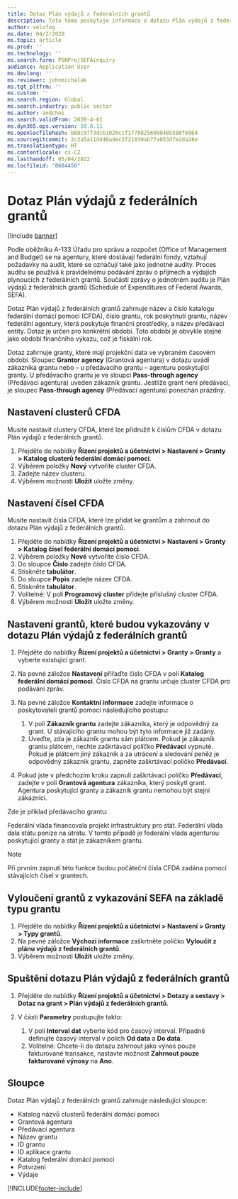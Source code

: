 ```yaml
---
title: Dotaz Plán výdajů z federálních grantů
description: Toto téma poskytuje informace o dotazu Plán výdajů z federálních grantů.
author: velofog
ms.date: 04/2/2020
ms.topic: article
ms.prod: ''
ms.technology: ''
ms.search.form: PSNProjSEFAinquiry
audience: Application User
ms.devlang: ''
ms.reviewer: johnmichalak
ms.tgt_pltfrm: ''
ms.custom: ''
ms.search.region: Global
ms.search.industry: public sector
ms.author: andchoi
ms.search.validFrom: 2020-4-01
ms.dyn365.ops.version: 10.0.11
ms.openlocfilehash: b88c97f3dcb1020ccf17788256990485580f6964
ms.sourcegitcommit: 2c2a5a11d446adec2f21030ab77a053d7e2da28e
ms.translationtype: HT
ms.contentlocale: cs-CZ
ms.lasthandoff: 05/04/2022
ms.locfileid: "8684450"
---
```

# <a name="schedule-of-expenditures-of-federal-awards-inquiry"></a>Dotaz Plán výdajů z federálních grantů

[!include [banner](../includes/banner.md)]

Podle oběžníku A-133 Úřadu pro správu a rozpočet (Office of Management and Budget) se na agentury, které dostávají federální fondy, vztahují požadavky na audit, které se označují také jako jednotné audity. Proces auditu se používá k pravidelnému podávání zpráv o příjmech a výdajích plynoucích z federálních grantů. Součástí zprávy o jednotném auditu je Plán výdajů z federálních grantů (Schedule of Expenditures of Federal Awards, SEFA).

Dotaz Plán výdajů z federálních grantů zahrnuje název a číslo katalogu federální domácí pomoci (CFDA), číslo grantu, rok poskytnutí grantu, název federální agentury, která poskytuje finanční prostředky, a název předávací entity. Dotaz je určen pro konkrétní období. Toto období je obvykle stejné jako období finančního výkazu, což je fiskální rok.

Dotaz zahrnuje granty, které mají projekční data ve vybraném časovém období. Sloupec **Grantor agency** (Grantová agentura) v dotazu uvádí zákazníka grantu nebo – u předávacího grantu – agenturu poskytující granty. U předávacího grantu je ve sloupci **Pass-through agency** (Předávací agentura) uveden zákazník grantu. Jestliže grant není předávací, je sloupec **Pass-through agency** (Předávací agentura) ponechán prázdný.

## <a name="set-up-the-cfda-clusters"></a>Nastavení clusterů CFDA

Musíte nastavit clustery CFDA, které lze přidružit k číslům CFDA v dotazu Plán výdajů z federálních grantů.

1. Přejděte do nabídky **Řízení projektů a účetnictví \> Nastavení \> Granty \> Katalog clusterů federální domácí pomoci**.
2. Výběrem položky **Nový** vytvoříte cluster CFDA.
3. Zadejte název clusteru.
4. Výběrem možnosti **Uložit** uložte změny.

## <a name="set-up-cfda-numbers"></a>Nastavení čísel CFDA

Musíte nastavit čísla CFDA, které lze přidat ke grantům a zahrnout do dotazu Plán výdajů z federálních grantů.

1. Přejděte do nabídky **Řízení projektů a účetnictví \> Nastavení \> Granty \> Katalog čísel federální domácí pomoci**.
2. Výběrem položky **Nové** vytvoříte číslo CFDA.
3. Do sloupce **Číslo** zadejte číslo CFDA.
4. Stiskněte **tabulátor**.
5. Do sloupce **Popis** zadejte název CFDA.
6. Stiskněte **tabulátor**.
7. Volitelné: V poli **Programový cluster** přidejte příslušný cluster CFDA.
8. Výběrem možnosti **Uložit** uložte změny.

## <a name="set-up-grants-to-report-for-the-schedule-of-expenditures-of-federal-awards-inquiry"></a>Nastavení grantů, které budou vykazovány v dotazu Plán výdajů z federálních grantů

1. Přejděte do nabídky **Řízení projektů a účetnictví \> Granty \> Granty** a vyberte existující grant.
2. Na pevné záložce **Nastavení** přiřaďte číslo CFDA v poli **Katalog federální domácí pomoci**. Číslo CFDA na grantu určuje cluster CFDA pro podávání zpráv.
3. Na pevné záložce **Kontaktní informace** zadejte informace o poskytovateli grantů pomocí následujícího postupu:

    1. V poli **Zákazník grantu** zadejte zákazníka, který je odpovědný za grant. U stávajícího grantu mohou být tyto informace již zadány.
    2. Uveďte, zda je zákazník grantu sám plátcem. Pokud je zákazník grantu plátcem, nechte zaškrtávací políčko **Předávací** vypnuté. Pokud je plátcem jiný zákazník a za utrácení a sledování peněz je odpovědný zákazník grantu, zapněte zaškrtávací políčko **Předávací**.

4. Pokud jste v předchozím kroku zapnuli zaškrtávací políčko **Předávací**, zadejte v poli **Grantová agentura** zákazníka, který poskytl grant. Agentura poskytující granty a zákazník grantu nemohou být stejní zákazníci.

Zde je příklad předávacího grantu:

Federální vláda financovala projekt infrastruktury pro stát. Federální vláda dala státu peníze na útratu. V tomto případě je federální vláda agenturou poskytující granty a stát je zákazníkem grantu.

> [!NOTE] 
> Při prvním zapnutí této funkce budou počáteční čísla CFDA zadána pomocí stávajících čísel v grantech.

## <a name="exclude-grants-from-sefa-reporting-based-on-the-grant-type"></a>Vyloučení grantů z vykazování SEFA na základě typu grantu

1. Přejděte do nabídky **Řízení projektů a účetnictví \> Nastavení \> Granty \> Typy grantů**.
2. Na pevné záložce **Výchozí informace** zaškrtněte políčko **Vyloučit z plánu výdajů z federálních grantů**.
3. Výběrem možnosti **Uložit** uložte změny.

## <a name="run-the-schedule-of-expenditures-of-federal-awards-inquiry"></a>Spuštění dotazu Plán výdajů z federálních grantů

1. Přejděte do nabídky **Řízení projektů a účetnictví \> Dotazy a sestavy \> Dotaz na grant \> Plán výdajů z federálních grantů**.
2. V části **Parametry** postupujte takto:

    1. V poli **Interval dat** vyberte kód pro časový interval. Případně definujte časový interval v polích **Od data** a **Do data**.
    2. Volitelné: Chcete-li do dotazu zahrnout jako výnos pouze fakturované transakce, nastavte možnost **Zahrnout pouze fakturované výnosy** na **Ano**.

## <a name="columns"></a>Sloupce

Dotaz Plán výdajů z federálních grantů zahrnuje následující sloupce:

- Katalog názvů clusterů federální domácí pomoci
- Grantová agentura
- Předávací agentura
- Název grantu
- ID grantu
- ID aplikace grantu
- Katalog federální domácí pomoci
- Potvrzení
- Výdaje


[!INCLUDE[footer-include](../includes/footer-banner.md)]